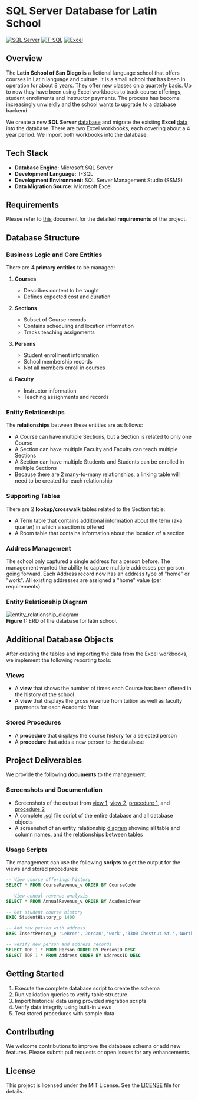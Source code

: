 # SQL Server Database for Latin School

[![SQL Server](https://img.shields.io/badge/SQL%20Server-2019-CC2927?logo=microsoft-sql-server&logoColor=white)](https://www.microsoft.com/sql-server)
[![T-SQL](https://img.shields.io/badge/T--SQL-Latest-blue)](https://docs.microsoft.com/sql)
[![Excel](https://img.shields.io/badge/Excel-Compatible-217346?logo=microsoft-excel&logoColor=white)](https://products.office.com/excel)

## Overview

The **Latin School of San Diego** is a fictional language school that offers courses in Latin language and culture. It is a small school that has been in operation for about 8 years. They offer new classes on a quarterly basis. Up to now they have been using Excel workbooks to track course offerings, student enrollments and instructor payments. The process has become increasingly unwieldly and the school wants to upgrade to a database backend.

We create a new **SQL Server** [database](https://github.com/nabilshadman/sql-server-database-latin-school/blob/main/sql_server_database/sql_server_database_script.sql) and migrate the existing **Excel** [data](https://github.com/nabilshadman/sql-server-database-latin-school/tree/main/latin_school_data) into the database. There are two Excel workbooks, each covering about a 4 year period. We import both workbooks into the database.

## Tech Stack

- **Database Engine:** Microsoft SQL Server
- **Development Language:** T-SQL
- **Development Environment:** SQL Server Management Studio (SSMS)
- **Data Migration Source:** Microsoft Excel

## Requirements

Please refer to [this](https://github.com/nabilshadman/sql-server-database-latin-school/blob/main/requirements/project_requirements.pdf) document for the detailed **requirements** of the project.

## Database Structure

### Business Logic and Core Entities

There are **4 primary entities** to be managed:

1. **Courses**
   - Describes content to be taught
   - Defines expected cost and duration
   
2. **Sections**
   - Subset of Course records
   - Contains scheduling and location information
   - Tracks teaching assignments

3. **Persons**
   - Student enrollment information
   - School membership records
   - Not all members enroll in courses

4. **Faculty**
   - Instructor information
   - Teaching assignments and records

### Entity Relationships

The **relationships** between these entities are as follows:
- A Course can have multiple Sections, but a Section is related to only one Course
- A Section can have multiple Faculty and Faculty can teach multiple Sections
- A Section can have multiple Students and Students can be enrolled in multiple Sections
- Because there are 2 many-to-many relationships, a linking table will need to be created for each relationship

### Supporting Tables

There are 2 **lookup/crosswalk** tables related to the Section table:
- A Term table that contains additional information about the term (aka quarter) in which a section is offered
- A Room table that contains information about the location of a section

### Address Management

The school only captured a single address for a person before. The management wanted the ability to capture multiple addresses per person going forward. Each Address record now has an address type of "home" or "work". All existing addresses are assigned a "home" value (per requirements).

### Entity Relationship Diagram

![entity_relationship_diagram](https://github.com/nabilshadman/sql-server-database-latin-school/assets/13073461/b6f69009-ec3e-4bdc-a716-d0a4694ef2b5)  
**Figure 1:** ERD of the database for latin school.

## Additional Database Objects

After creating the tables and importing the data from the Excel workbooks, we implement the following reporting tools:

### Views
- A **view** that shows the number of times each Course has been offered in the history of the school
- A **view** that displays the gross revenue from tuition as well as faculty payments for each Academic Year

### Stored Procedures
- A **procedure** that displays the course history for a selected person
- A **procedure** that adds a new person to the database

## Project Deliverables

We provide the following **documents** to the management:

### Screenshots and Documentation
- Screenshots of the output from [view 1](https://github.com/nabilshadman/sql-server-database-latin-school/blob/main/sql_server_database/view_1.jpg), [view 2](https://github.com/nabilshadman/sql-server-database-latin-school/blob/main/sql_server_database/view_2.jpg), [procedure 1](https://github.com/nabilshadman/sql-server-database-latin-school/blob/main/sql_server_database/procedure_1.jpg), and [procedure 2](https://github.com/nabilshadman/sql-server-database-latin-school/blob/main/sql_server_database/procedure_2.jpg)
- A complete [.sql](https://github.com/nabilshadman/sql-server-database-latin-school/blob/main/sql_server_database/sql_server_database_script.sql) file script of the entire database and all database objects
- A screenshot of an entity relationship [diagram](https://github.com/nabilshadman/sql-server-database-latin-school/blob/main/sql_server_database/entity_relationship_diagram.jpg) showing all table and column names, and the relationships between tables

### Usage Scripts

The management can use the following **scripts** to get the output for the views and stored procedures:

```sql
-- View course offerings history
SELECT * FROM CourseRevenue_v ORDER BY CourseCode

-- View annual revenue analysis
SELECT * FROM AnnualRevenue_v ORDER BY AcademicYear

-- Get student course history
EXEC StudentHistory_p 1400

-- Add new person with address
EXEC InsertPerson_p 'LeBron','Jordan','work','3300 Chestnut St.','North Pole'

-- Verify new person and address records
SELECT TOP 1 * FROM Person ORDER BY PersonID DESC
SELECT TOP 1 * FROM Address ORDER BY AddressID DESC
```

## Getting Started

1. Execute the complete database script to create the schema
2. Run validation queries to verify table structure
3. Import historical data using provided migration scripts
4. Verify data integrity using built-in views
5. Test stored procedures with sample data

## Contributing

We welcome contributions to improve the database schema or add new features. Please submit pull requests or open issues for any enhancements. 

## License

This project is licensed under the MIT License. See the [LICENSE](./LICENSE.txt) file for details.  
